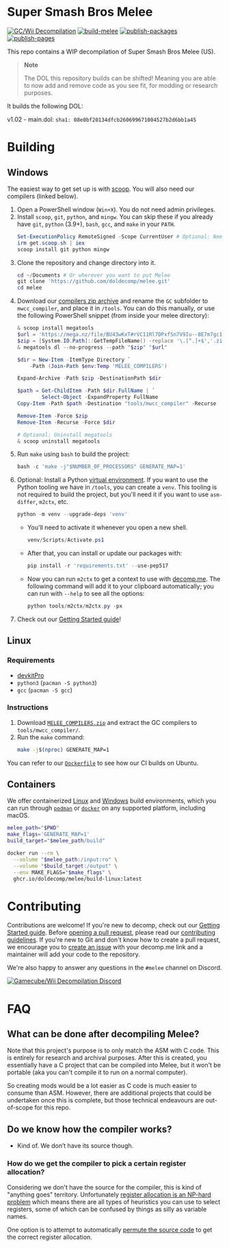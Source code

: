# Super Smash Bros Melee
[![GC/Wii Decompilation](https://discordapp.com/api/guilds/727908905392275526/widget.png?style=shield)](https://discord.gg/hKx3FJJgrV)
[![build-melee](https://github.com/doldecomp/melee/actions/workflows/build-melee.yml/badge.svg)](https://github.com/doldecomp/melee/actions/workflows/build-melee.yml)
[![publish-packages](https://github.com/doldecomp/melee/actions/workflows/publish-packages.yml/badge.svg)](https://github.com/doldecomp/melee/actions/workflows/publish-packages.yml)
[![publish-pages](https://github.com/doldecomp/melee/actions/workflows/publish-pages.yml/badge.svg)](https://github.com/doldecomp/melee/actions/workflows/publish-pages.yml)

This repo contains a WIP decompilation of Super Smash Bros Melee (US).

> **Note**
>
> The DOL this repository builds can be shifted! Meaning you are able to now add and remove code as you see fit, for modding or research purposes.

It builds the following DOL:

v1.02 - main.dol: `sha1: 08e0bf20134dfcb260699671004527b2d6bb1a45`

# Building

## Windows

The easiest way to get set up is with [scoop](https://scoop.sh/). You will also need our compilers (linked below).

1. Open a PowerShell window (`Win+X`). You do not need admin privileges.
1. Install `scoop`, `git`, `python`, and `mingw`. You can skip these if you already have `git`, `python` (3.9+), `bash`, `gcc`, and `make` in your `PATH`.
    ```ps1
    Set-ExecutionPolicy RemoteSigned -Scope CurrentUser # Optional: Needed to run a remote script the first time
    irm get.scoop.sh | iex
    scoop install git python mingw
    ```
1. Clone the repository and change directory into it.
    ```ps1
    cd ~/Documents # Or wherever you want to put Melee
    git clone 'https://github.com/doldecomp/melee.git'
    cd melee
    ```
1. Download our [compilers zip archive](https://mega.nz/file/BU43wKxT#rVC11Rl7DPxfSn7V9Iu--8E7m7gc1gsJWtfVBbfmKwQ) and rename the `GC` subfolder to `mwcc_compiler`, and place it in `/tools`. You can do this manually, or use the following PowerShell snippet (from inside your melee directory):
    ```ps1
    & scoop install megatools
    $url = 'https://mega.nz/file/BU43wKxT#rVC11Rl7DPxfSn7V9Iu--8E7m7gc1gsJWtfVBbfmKwQ'
    $zip = [System.IO.Path]::GetTempFileName() -replace '\.[^.]+$','.zip'
    & megatools dl --no-progress --path "$zip" "$url"

    $dir = New-Item -ItemType Directory `
        -Path (Join-Path $env:Temp 'MELEE_COMPILERS')

    Expand-Archive -Path $zip -DestinationPath $dir

    $path = Get-ChildItem -Path $dir.FullName | `
            Select-Object -ExpandProperty FullName
    Copy-Item -Path $path -Destination "tools/mwcc_compiler" -Recurse

    Remove-Item -Force $zip
    Remove-Item -Recurse -Force $dir

    # Optional: Uninstall megatools
    & scoop uninstall megatools
    ```
1. Run `make` using `bash` to build the project:
    ```ps1
    bash -c 'make -j"$NUMBER_OF_PROCESSORS" GENERATE_MAP=1'
    ```
1. Optional: Install a Python [virtual environment](https://docs.python.org/3/library/venv.html).
    If you want to use the Python tooling we have in `/tools`, you can create a `venv`. This tooling is not required to build the project, but you'll need it if you want to use `asm-differ`, `m2ctx`, etc.
    ```ps1
    python -m venv --upgrade-deps 'venv'
    ```
    * You'll need to activate it whenever you open a new shell.
        ```ps1
        venv/Scripts/Activate.ps1
        ```
    * After that, you can install or update our packages with:
        ```ps1
        pip install -r 'requirements.txt' --use-pep517
        ```
    * Now you can run `m2ctx` to get a context to use with [decomp.me](https://doldecomp.github.io/melee/getting_started.html#autotoc_md2). The following command will add it to your clipboard automatically; you can run with `--help` to see all the options:
        ```ps1
        python tools/m2ctx/m2ctx.py -px
        ```
1. Check out our [Getting Started guide](https://doldecomp.github.io/melee/getting_started.html)!

## Linux

### Requirements
* [devkitPro](https://devkitpro.org/wiki/Getting_Started)
* `python3` (`pacman -S python3`)
* `gcc` (`pacman -S gcc`)

### Instructions

1. Download [`MELEE_COMPILERS.zip`](https://cdn.discordapp.com/attachments/727909624342380615/1129879865433264158/MELEE_COMPILERS_N.zip) and extract the GC compilers to `tools/mwcc_compiler/`.
2. Run the `make` command:
    ```sh
    make -j$(nproc) GENERATE_MAP=1
    ```

You can refer to our [`Dockerfile`](/.github/packages/build-linux/Dockerfile) to see how our CI builds on Ubuntu.

## Containers

We offer containerized [Linux](https://github.com/doldecomp/melee/pkgs/container/melee%2Fbuild-linux) and [Windows](https://github.com/doldecomp/melee/pkgs/container/melee%2Fbuild-windows) build environments, which you can run through [`podman`](https://podman.io/getting-started/) or [`docker`](https://www.docker.com/get-started/) on any supported platform, including macOS.

```sh
melee_path="$PWD"
make_flags='GENERATE_MAP=1'
build_target="$melee_path/build"

docker run --rm \
  --volume "$melee_path:/input:ro" \
  --volume "$build_target:/output" \
  --env MAKE_FLAGS="$make_flags" \
  ghcr.io/doldecomp/melee/build-linux:latest
```

# Contributing

Contributions are welcome! If you're new to decomp, check out our [Getting Started guide](https://doldecomp.github.io/melee/getting_started.html). Before [opening a pull request](https://docs.github.com/en/pull-requests/collaborating-with-pull-requests/proposing-changes-to-your-work-with-pull-requests/creating-a-pull-request), please read our [contributing guidelines](CONTRIBUTING.md). If you're new to Git and don't know how to create a pull request, we encourage you to [create an issue](https://github.com/doldecomp/melee/issues/new) with your decomp.me link and a maintainer will add your code to the repository.

We're also happy to answer any questions in the `#melee` channel on Discord.

[![Gamecube/Wii Decompilation Discord](https://discordapp.com/api/guilds/727908905392275526/widget.png?style=banner2)](https://discord.gg/hKx3FJJgrV)

# FAQ
## What can be done after decompiling Melee?

Note that this project's purpose is to only match the ASM with C code. This is entirely for research and archival purposes. After this is created, you essentially have a C project that can be compiled into Melee, but it won't be portable (aka you can't compile it to run on a normal computer).

So creating mods would be a lot easier as C code is much easier to consume than ASM. However, there are additional projects that could be undertaken once this is complete, but those technical endeavours are out-of-scope for this repo.

## Do we know how the compiler works?

- Kind of. We don’t have its source though.

### How do we get the compiler to pick a certain register allocation?

Considering we don't have the source for the compiler, this is kind of "anything goes" territory. Unfortunately [register allocation is an NP-hard problem](https://en.wikipedia.org/wiki/Register_allocation?oldformat=true) which means there are all types of heuristics you can use to select registers, some of which can be confused by things as silly as variable names.

One option is to attempt to automatically [permute the source code](https://github.com/simonlindholm/decomp-permuter) to get the correct register allocation.
